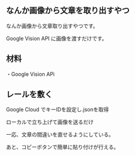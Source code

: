 ## なんか画像から文章を取り出すやつ
なんか画像から文章取り出すやつです。

Google Vision API に画像を渡すだけです。

## 材料

・Google Vision APi

## レールを敷く
Google Cloud でキーIDを設定し.jsonを取得

ローカルで立ち上げて画像を送るだけ

一応、文章の間違いを直せるようにしている。

あと、コピーボタンで簡単に貼り付けが行える。
